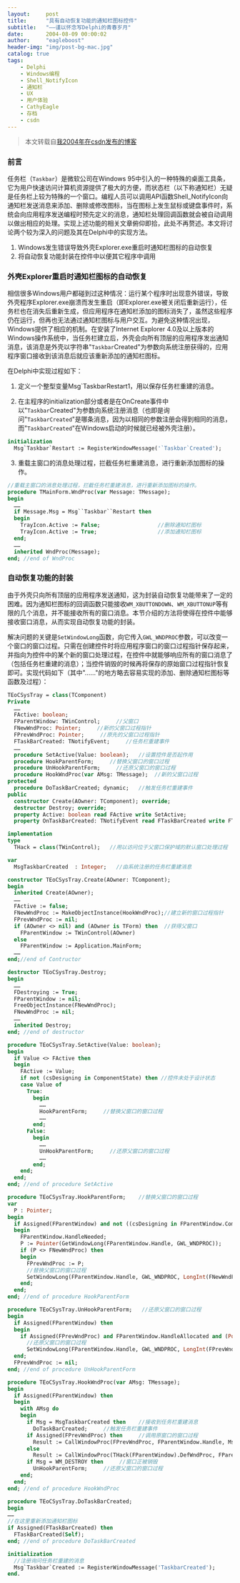 ```yaml
---
layout:     post
title:      "具有自动恢复功能的通知栏图标控件"
subtitle:   "——谨以怀念写Delphi的青春岁月"
date:       2004-08-09 00:00:02
author:     "eagleboost"
header-img: "img/post-bg-mac.jpg"
catalog: true
tags:
    - Delphi
    - Windows编程
    - Shell_NotifyIcon
    - 通知栏
    - UX
    - 用户体验
    - CathyEagle
    - 存档
    - csdn
---
```


> 本文转载自[我2004年在csdn发布的博客](https://blog.csdn.net/CathyEagle/article/details/69627)

### 前言

任务栏（`Taskbar`）是微软公司在Windows 95中引入的一种特殊的桌面工具条，它为用户快速访问计算机资源提供了极大的方便，而状态栏（以下称通知栏）无疑是任务栏上较为特殊的一个窗口。编程人员可以调用API函数Shell_NotifyIcon向通知栏发送消息来添加、删除或修改图标，当在图标上发生鼠标或键盘事件时，系统会向应用程序发送编程时预先定义的消息，通知栏处理回调函数就会被自动调用以做出相应的处理。实现上述功能的相关文章俯仰即拾，此处不再赘述。本文将讨论两个较为深入的问题及其在Delphi中的实现方法。  

1. Windows发生错误导致外壳Explorer.exe重启时通知栏图标的自动恢复
2. 将自动恢复功能封装在控件中以便其它程序中调用

### 外壳Explorer重启时通知栏图标的自动恢复

相信很多Windows用户都碰到过这种情况：运行某个程序时出现意外错误，导致外壳程序Explorer.exe崩溃而发生重启（即Explorer.exe被关闭后重新运行），任务栏也在消失后重新生成，但应用程序在通知栏添加的图标消失了，虽然这些程序仍在运行，但再也无法通过通知栏图标与用户交互。为避免这种情况出现，Windows提供了相应的机制。在安装了Internet Explorer 4.0及以上版本的Windows操作系统中，当任务栏建立后，外壳会向所有顶层的应用程序发出通知消息，该消息是外壳以字符串"`Taskbar`Created"为参数向系统注册获得的，应用程序窗口接收到该消息后就应该重新添加的通知栏图标。

在Delphi中实现过程如下：

1) 定义一个整型变量Msg`TaskbarRestart1，用以保存任务栏重建的消息。
   
2) 在主程序的initialization部分或者是在OnCreate事件中以"`Taskbar`Created"为参数向系统注册消息（也即是询问"`TaskbarCreated`"是哪条消息，因为以相同的参数注册会得到相同的消息，而"`TaskbarCreated`"在Windows启动的时候就已经被外壳注册）。

```pascal
initialization
  Msg`Taskbar`Restart := RegisterWindowMessage('`Taskbar`Created');
```

3) 重载主窗口的消息处理过程，拦截任务栏重建消息，进行重新添加图标的操作。

```pascal
//重载主窗口的消息处理过程，拦截任务栏重建消息，进行重新添加图标的操作。
procedure TMainForm.WndProc(var Message: TMessage);
begin
  ……
  if Message.Msg = Msg``Taskbar``Restart then
  begin
    TrayIcon.Active := False;                  //删除通知栏图标
    TrayIcon.Active := True;                   //添加通知栏图标
  end;
  ……
  inherited WndProc(Message);
end; //end of WndProc
``````

### 自动恢复功能的封装

由于外壳只向所有顶层的应用程序发送通知，这为封装自动恢复功能带来了一定的困难。因为通知栏图标的回调函数只能接收`WM_XBUTTONDOWN`、`WM_XBUTTONUP`等有限的几个消息，并不能接收所有的窗口消息。本节介绍的方法将使得在控件中能够接收窗口消息，从而实现自动恢复功能的封装。

解决问题的关键是`SetWindowLong`函数，向它传入`GWL_WNDPROC`参数，可以改变一个窗口的窗口过程。只需在创建控件时将应用程序窗口的窗口过程指针保存起来，并指向为控件中的某个新的窗口处理过程，在控件中就能够响应所有的窗口消息了（包括任务栏重建的消息）；当控件销毁的时候再将保存的原始窗口过程指针恢复即可。实现代码如下（其中"……"的地方略去容易实现的添加、删除通知栏图标等函数及过程）：

```pascal
TEoCSysTray = class(TComponent)  
Private    
  ……    
  FActive: boolean;    
  FParentWindow: TWinControl;     //父窗口    
  FNewWndProc: Pointer;     //新的父窗口过程指针    
  FPrevWndProc: Pointer;     //原先的父窗口过程指针    
  FTaskBarCreated: TNotifyEvent;     //任务栏重建事件    
  ……    
  procedure SetActive(Value: boolean);   //设置控件是否起作用    
  procedure HookParentForm;     //替换父窗口的窗口过程    
  procedure UnHookParentForm;     //还原父窗口的窗口过程    
  procedure HookWndProc(var AMsg: TMessage);  //新的父窗口过程  
protected    
  procedure DoTaskBarCreated; dynamic;   //触发任务栏重建事件  
public    
  constructor Create(AOwner: TComponent); override;    
  destructor Destroy; override;    
  property Active: boolean read FActive write SetActive;    
  property OnTaskBarCreated: TNotifyEvent read FTaskBarCreated write FTaskBarCreated;

implementation
type  
  THack = class(TWinControl);   //用以访问位于父窗口保护域的默认窗口处理过程

var  
  MsgTaskbarCreated  : Integer;   //由系统注册的任务栏重建消息

constructor TEoCSysTray.Create(AOwner: TComponent);
begin  
  inherited Create(AOwner);  
  ……  
  FActive := false;  
  FNewWndProc := MakeObjectInstance(HookWndProc);//建立新的窗口过程指针  
  FPrevWndProc := nil;  
  if (AOwner <> nil) and (AOwner is TForm) then  //获得父窗口    
    FParentWindow := TWinControl(AOwner)  
  else    
    FParentWindow := Application.MainForm;  
  ……
end;//end of Contructor

destructor TEoCSysTray.Destroy;
begin  
  ……  
  FDestroying := True;  
  FParentWindow := nil;  
  FreeObjectInstance(FNewWndProc);  
  FNewWndProc := nil;  
  ……  
  inherited Destroy;
end; //end of destructor

procedure TEoCSysTray.SetActive(Value: boolean);
begin  
  if Value <> FActive then  
  begin    
    FActive := Value;    
    if not (csDesigning in ComponentState) then //控件未处于设计状态      
    case Value of        
      True:          
        begin            
          ……            
          HookParentForm;     //替换父窗口的窗口过程            
          ……          
        end;        
      False:          
        begin            
          ……            
          UnHookParentForm;     //还原父窗口的窗口过程            
          ……          
        end;      
    end;  
  end;
end; //end of procedure SetActive

procedure TEoCSysTray.HookParentForm;    //替换父窗口的窗口过程
var  
  P : Pointer;
begin  
  if Assigned(FParentWindow) and not ((csDesigning in FParentWindow.ComponentState) or    (csDestroying in FParentWindow.ComponentState) or FDestroying) then  
  begin    
    FParentWindow.HandleNeeded;    
    P := Pointer(GetWindowLong(FParentWindow.Handle, GWL_WNDPROC));    
    if (P <> FNewWndProc) then    
    begin      
      FPrevWndProc := P;
      //替换父窗口的窗口过程   
      SetWindowLong(FParentWindow.Handle, GWL_WNDPROC, LongInt(FNewWndProc));   
    end;  
  end;
end; //end of procedure HookParentForm

procedure TEoCSysTray.UnHookParentForm;   //还原父窗口的窗口过程
begin  
  if Assigned(FParentWindow) then  
  begin    
    if Assigned(FPrevWndProc) and FParentWindow.HandleAllocated and (Pointer(GetWindowLong(FParentWindow.Handle, GWL_WNDPROC)) = FNewWndProc) then      
      //还原父窗口的窗口过程  
      SetWindowLong(FParentWindow.Handle, GWL_WNDPROC, LongInt(FPrevWndProc)); 
  end;  
  FPrevWndProc := nil;
end; //end of procedure UnHookParentForm

procedure TEoCSysTray.HookWndProc(var AMsg: TMessage); 
begin  
  if Assigned(FParentWindow) then  
  begin    
    with AMsg do    
    begin      
      if Msg = MsgTaskbarCreated then    //接收到任务栏重建消息        
        DoTaskBarCreated;     //触发任务栏重建事件      
      if Assigned(FPrevWndProc) then     //调用原窗口的窗口过程        
        Result := CallWindowProc(FPrevWndProc, FParentWindow.Handle, Msg, WParam, LParam
      else        
        Result := CallWindowProc(THack(FParentWindow).DefWndProc, FParentWindow.Handle, Msg, WParam, LParam);      
      if Msg = WM_DESTROY then     //窗口正被销毁        
        UnHookParentForm;     //还原父窗口的窗口过程    
    end;  
  end;
end; //end of procedure HookWndProc

procedure TEoCSysTray.DoTaskBarCreated;
begin  
……    
//在这里重新添加通知栏图标  
if Assigned(FTaskBarCreated) then    
  FTaskBarCreated(Self);
end; //end of procedure DoTaskBarCreated

initialization  
  //注册询问任务栏重建的消息  
  Msg`Taskbar`Created := RegisterWindowMessage('TaskbarCreated');
end.
```